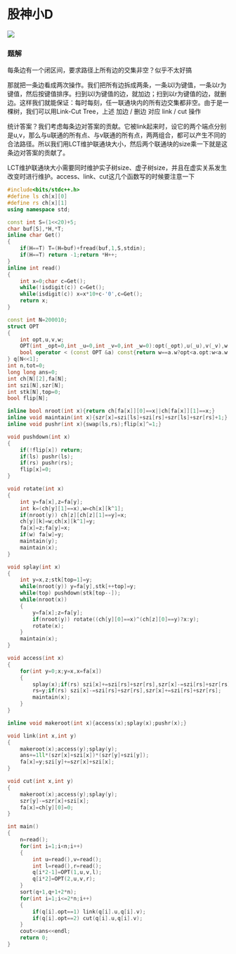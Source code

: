 # 股神小D

![](http://www.ebola.pro/images/20180923B.jpg)

### 题解

每条边有一个闭区间，要求路径上所有边的交集非空？似乎不太好搞

那就把一条边看成两次操作。我们把所有边拆成两条，一条以l为键值，一条以r为键值，然后按键值排序。扫到以l为键值的边，就加边；扫到以r为键值的边，就删边。这样我们就能保证：每时每刻，任一联通块内的所有边交集都非空。由于是一棵树，我们可以用Link-Cut Tree，上述 加边 / 删边 对应 link / cut 操作

统计答案？我们考虑每条边对答案的贡献。它被link起来时，设它的两个端点分别是u,v，那么与u联通的所有点、与v联通的所有点，两两组合，都可以产生不同的合法路径。所以我们用LCT维护联通块大小，然后两个联通块的size乘一下就是这条边对答案的贡献了。

LCT维护联通块大小需要同时维护实子树size、虚子树size，并且在虚实关系发生改变时进行维护。access、link、cut这几个函数写的时候要注意一下

```cpp
#include<bits/stdc++.h>
#define ls ch[x][0]
#define rs ch[x][1]
using namespace std;

const int S=(1<<20)+5;
char buf[S],*H,*T;
inline char Get()
{
    if(H==T) T=(H=buf)+fread(buf,1,S,stdin);
    if(H==T) return -1;return *H++;
}
inline int read()
{
    int x=0;char c=Get();
    while(!isdigit(c)) c=Get();
    while(isdigit(c)) x=x*10+c-'0',c=Get();
    return x;
}

const int N=200010;
struct OPT
{
    int opt,u,v,w;
    OPT(int _opt=0,int _u=0,int _v=0,int _w=0):opt(_opt),u(_u),v(_v),w(_w){}
    bool operator < (const OPT &a) const{return w==a.w?opt<a.opt:w<a.w;}
} q[N<<1];
int n,tot=0;
long long ans=0;
int ch[N][2],fa[N];
int szi[N],szr[N];
int stk[N],top=0;
bool flip[N];

inline bool nroot(int x){return ch[fa[x]][0]==x||ch[fa[x]][1]==x;}
inline void maintain(int x){szr[x]=szi[ls]+szi[rs]+szr[ls]+szr[rs]+1;}
inline void pushr(int x){swap(ls,rs);flip[x]^=1;}

void pushdown(int x)
{
    if(!flip[x]) return;
    if(ls) pushr(ls);
    if(rs) pushr(rs);
    flip[x]=0;
}

void rotate(int x)
{
    int y=fa[x],z=fa[y];
    int k=(ch[y][1]==x),w=ch[x][k^1];
    if(nroot(y)) ch[z][ch[z][1]==y]=x;
    ch[y][k]=w;ch[x][k^1]=y;
    fa[x]=z;fa[y]=x;
    if(w) fa[w]=y;
    maintain(y);
    maintain(x);
}

void splay(int x)
{
    int y=x,z;stk[top=1]=y;
    while(nroot(y)) y=fa[y],stk[++top]=y;
    while(top) pushdown(stk[top--]);
    while(nroot(x))
    {
        y=fa[x];z=fa[y];
        if(nroot(y)) rotate((ch[y][0]==x)^(ch[z][0]==y)?x:y);
        rotate(x);
    }
    maintain(x);
}

void access(int x)
{
    for(int y=0;x;y=x,x=fa[x])
    {
        splay(x);if(rs) szi[x]+=szi[rs]+szr[rs],szr[x]-=szi[rs]+szr[rs];
        rs=y;if(rs) szi[x]-=szi[rs]+szr[rs],szr[x]+=szi[rs]+szr[rs];
        maintain(x);
    }
}

inline void makeroot(int x){access(x);splay(x);pushr(x);}

void link(int x,int y)
{
    makeroot(x);access(y);splay(y);
    ans+=1ll*(szr[x]+szi[x])*(szr[y]+szi[y]);
    fa[x]=y;szi[y]+=szr[x]+szi[x];
}

void cut(int x,int y)
{
    makeroot(x);access(y);splay(y);
    szr[y]-=szr[x]+szi[x];
    fa[x]=ch[y][0]=0;
}

int main()
{
    n=read();
    for(int i=1;i<n;i++)
    {
        int u=read(),v=read();
        int l=read(),r=read();
        q[i*2-1]=OPT(1,u,v,l);
        q[i*2]=OPT(2,u,v,r);
    }
    sort(q+1,q+1+2*n);
    for(int i=1;i<=2*n;i++)
    {
        if(q[i].opt==1) link(q[i].u,q[i].v);
        if(q[i].opt==2) cut(q[i].u,q[i].v);
    }
    cout<<ans<<endl;
    return 0;
}
```

